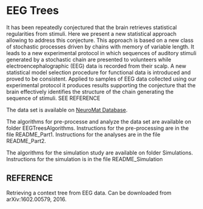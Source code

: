 # EEG Trees

It has been repeatedly conjectured that the brain retrieves statistical regularities from stimuli. Here we present a new statistical approach allowing to address this conjecture. This approach is based on a new class of stochastic processes driven by chains with memory of variable length. It leads to a new experimental protocol in which sequences of auditory stimuli generated by a stochastic chain are presented to volunteers while electroencephalographic (EEG) data is recorded from their scalp. A new statistical model selection procedure for functional data is introduced and proved to be consistent. Applied to samples of EEG data collected using our experimental protocol it produces results supporting the conjecture that the brain effectively identifies the structure of the chain generating the sequence of stimuli. SEE REFERENCE

The data set is available on [NeuroMat Database](https://neuromatdb.numec.prp.usp.br).

The algorithms for pre-processe and analyze the data set are available on folder EEGTreesAlgorithms. Instructions for the pre-processing are in the file README_Part1. Instructions for the analyses are in the file README_Part2.

The algorithms for the simulation study are available on folder Simulations. Instructions for the simulation is in the file README_Simulation

## REFERENCE

Retrieving a context tree from EEG data.
Can be downloaded from arXiv:1602.00579, 2016. 
